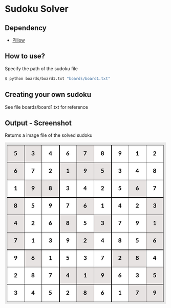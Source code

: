 # Sudoku Solver

## Dependency
- [Pillow](https://github.com/python-pillow/Pillow)

## How to use?
Specify the path of the sudoku file

```bash
$ python boards/board1.txt "boards/board1.txt"
```

## Creating your own sudoku
See file boards/board1.txt for reference

## Output - Screenshot
Returns a image file of the solved sudoku

![alt text](assets/screenshot.png?raw=true "Screenshot")
